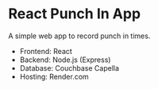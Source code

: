 # React Punch In App

A simple web app to record punch in times.

- Frontend: React
- Backend: Node.js (Express)
- Database: Couchbase Capella
- Hosting: Render.com
